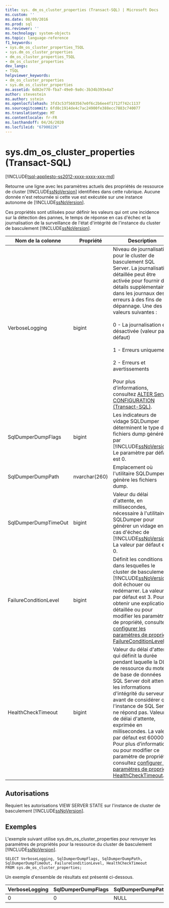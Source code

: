 ```yaml
---
title: sys. dm_os_cluster_properties (Transact-SQL) | Microsoft Docs
ms.custom: ''
ms.date: 08/09/2016
ms.prod: sql
ms.reviewer: ''
ms.technology: system-objects
ms.topic: language-reference
f1_keywords:
- sys.dm_os_cluster_properties_TSQL
- sys.dm_os_cluster_properties
- dm_os_cluster_properties_TSQL
- dm_os_cluster_properties
dev_langs:
- TSQL
helpviewer_keywords:
- dm_os_cluster_properties
- sys.dm_os_cluster_properties
ms.assetid: 6d82e770-fba7-49e0-9a0c-3b34b393e4a7
author: stevestein
ms.author: sstein
ms.openlocfilehash: 3fd3c53f5603567e0f6c2b6ee4f1712f742c1137
ms.sourcegitcommit: 6fd8c1914de4c7ac24900fe388ecc7883c740077
ms.translationtype: MT
ms.contentlocale: fr-FR
ms.lasthandoff: 04/26/2020
ms.locfileid: "67900226"
---
```

# <a name="sysdm_os_cluster_properties-transact-sql"></a>sys.dm_os_cluster_properties (Transact-SQL)
[!INCLUDE[tsql-appliesto-ss2012-xxxx-xxxx-xxx-md](../../includes/tsql-appliesto-ss2012-xxxx-xxxx-xxx-md.md)]

  Retourne une ligne avec les paramètres actuels des propriétés de ressource de cluster [!INCLUDE[ssNoVersion](../../includes/ssnoversion-md.md)] identifiées dans cette rubrique. Aucune donnée n'est retournée si cette vue est exécutée sur une instance autonome de [!INCLUDE[ssNoVersion](../../includes/ssnoversion-md.md)].  
  
 Ces propriétés sont utilisées pour définir les valeurs qui ont une incidence sur la détection des pannes, le temps de réponse en cas d'échec et la journalisation de la surveillance de l'état d'intégrité de l'instance du cluster de basculement [!INCLUDE[ssNoVersion](../../includes/ssnoversion-md.md)].  
  

|Nom de la colonne|Propriété|Description|  
|-----------------|--------------|-----------------|  
|VerboseLogging|bigint|Niveau de journalisation pour le cluster de basculement SQL Server. La journalisation détaillée peut être activée pour fournir des détails supplémentaires dans les journaux des erreurs à des fins de dépannage. Une des valeurs suivantes :<br /><br /> 0 - La journalisation est désactivée (valeur par défaut)<br /><br /> 1 - Erreurs uniquement<br /><br /> 2 - Erreurs et avertissements<br /><br /> Pour plus d’informations, consultez [ALTER Server CONFIGURATION &#40;Transact-SQL&#41;](../../t-sql/statements/alter-server-configuration-transact-sql.md).|  
|SqlDumperDumpFlags|bigint|Les indicateurs de vidage SQLDumper déterminent le type de fichiers dump généré par [!INCLUDE[ssNoVersion](../../includes/ssnoversion-md.md)]. Le paramètre par défaut est 0.|  
|SqlDumperDumpPath|nvarchar(260)|Emplacement où l'utilitaire SQLDumper génère les fichiers dump.|  
|SqlDumperDumpTimeOut|bigint|Valeur du délai d'attente, en millisecondes, nécessaire à l'utilitaire SQLDumper pour générer un vidage en cas d'échec de [!INCLUDE[ssNoVersion](../../includes/ssnoversion-md.md)]. La valeur par défaut est 0.|  
|FailureConditionLevel|bigint|Définit les conditions dans lesquelles le cluster de basculement [!INCLUDE[ssNoVersion](../../includes/ssnoversion-md.md)] doit échouer ou redémarrer. La valeur par défaut est 3. Pour obtenir une explication détaillée ou pour modifier les paramètres de propriété, consultez [configurer les paramètres de propriété FailureConditionLevel](../../sql-server/failover-clusters/windows/configure-failureconditionlevel-property-settings.md).|  
|HealthCheckTimeout|bigint|Valeur du délai d'attente qui définit la durée pendant laquelle la DLL de ressource du moteur de base de données SQL Server doit attendre les informations d'intégrité du serveur avant de considérer que l'instance de SQL Server ne répond pas. Valeur de délai d'attente, exprimée en millisecondes. La valeur par défaut est 60000. Pour plus d’informations ou pour modifier ce paramètre de propriété, consultez [configurer les paramètres de propriété HealthCheckTimeout](../../sql-server/failover-clusters/windows/configure-healthchecktimeout-property-settings.md).|  
  
## <a name="permissions"></a>Autorisations  
 Requiert les autorisations VIEW SERVER STATE sur l'instance de cluster de basculement [!INCLUDE[ssNoVersion](../../includes/ssnoversion-md.md)].  
  
## <a name="examples"></a>Exemples  
 L'exemple suivant utilise sys.dm_os_cluster_properties pour renvoyer les paramètres de propriétés pour la ressource du cluster de basculement [!INCLUDE[ssNoVersion](../../includes/ssnoversion-md.md)].  
  
```  
SELECT VerboseLogging, SqlDumperDumpFlags, SqlDumperDumpPath, SqlDumperDumpTimeOut, FailureConditionLevel, HealthCheckTimeout  
FROM sys.dm_os_cluster_properties;  
```  
  
 Un exemple d'ensemble de résultats est présenté ci-dessous.  
  
|VerboseLogging|SqlDumperDumpFlags|SqlDumperDumpPath|SqlDumperDumpTimeOut|FailureConditionLevel|HealthCheckTimeout|  
|--------------------|------------------------|-----------------------|--------------------------|---------------------------|------------------------|  
|0|0|NULL|0|3|60000|  
  
  
